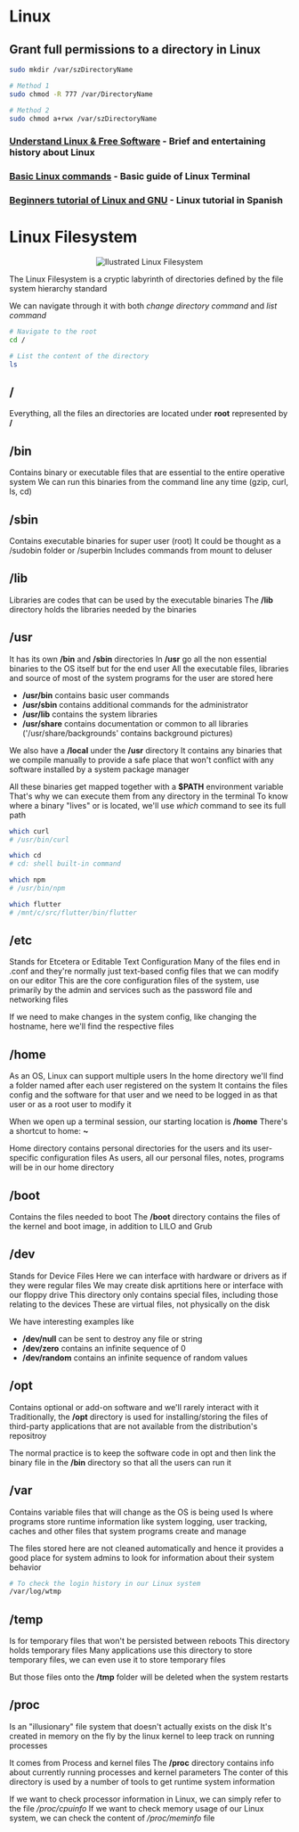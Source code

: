 # Linux
## Grant full permissions to a directory in Linux
```sh
sudo mkdir /var/szDirectoryName

# Method 1
sudo chmod -R 777 /var/DirectoryName

# Method 2
sudo chmod a+rwx /var/szDirectoryName
```

### [Understand Linux & Free Software](https://www.youtube.com/watch?v=UUJ0dFpj1-M) - Brief and entertaining history about Linux

### [Basic Linux commands](https://www.freecodecamp.org/news/basic-linux-commands-bash-tips-you-should-know/) - Basic guide of Linux Terminal

### [Beginners tutorial of Linux and GNU](https://www.youtube.com/watch?v=h1gSb9qn0Bo&list=PLpOqH6AE0tNjiU5erEwrvoTEqY36ArbCu) - Linux tutorial in Spanish


# Linux Filesystem

<p align="center">
        <img src="../img/linuxfilesystem.png" alt="Ilustrated Linux Filesystem">
</p>


The Linux Filesystem is a cryptic labyrinth of directories defined by the file system hierarchy standard

We can navigate through it with both *change directory command* and *list command*
```sh
# Navigate to the root
cd /

# List the content of the directory
ls
```

## /
Everything, all the files an directories are located under **root** represented by **/**

## /bin
Contains binary or executable files that are essential to the entire operative system
We can run this binaries from the command line any time (gzip, curl, ls, cd)


## /sbin
Contains executable binaries for super user (root)
It could be thought as a /sudobin folder or /superbin
Includes commands from mount to deluser


## /lib
Libraries are codes that can be used by the executable binaries
The **/lib** directory holds the libraries needed by the binaries


## /usr
It has its own **/bin** and **/sbin** directories
In **/usr** go all the non essential binaries to the OS itself but for the end user
All the executable files, libraries and source of most of the system programs for the user are stored here

- **/usr/bin** contains basic user commands
- **/usr/sbin** contains additional commands for the administrator
- **/usr/lib** contains the system libraries
- **/usr/share** contains documentation or common to all libraries ('/usr/share/backgrounds' contains background pictures)

We also have a **/local** under the **/usr** directory
It contains any binaries that we compile manually to provide a safe place that won't conflict with any software installed by a system package manager

All these binaries get mapped together with a **$PATH** environment variable
That's why we can execute them from any directory in the terminal
To know where a binary "lives" or is located, we'll use *which* command to see its full path
```sh
which curl
# /usr/bin/curl

which cd
# cd: shell built-in command

which npm
# /usr/bin/npm

which flutter
# /mnt/c/src/flutter/bin/flutter
```


## /etc
Stands for Etcetera or Editable Text Configuration
Many of the files end in .conf and they're normally just text-based config files that we can modify on our editor
This are the core configuration files of the system, use primarily by the admin and services such as the password file and networking files

If we need to make changes in the system config, like changing the hostname, here we'll find the respective files


## /home
As an OS, Linux can support multiple users
In the home directory we'll find a folder named after each user registered on the system
It contains the files config and the software for that user and we need to be logged in as that user or as a root user to modify it

When we open up a terminal session, our starting location is **/home**
There's a shortcut to home: **~**

Home directory contains personal directories for the users and its user-specific configuration files
As users, all our personal files, notes, programs will be in our home directory


## /boot
Contains the files needed to boot
The **/boot** directory contains the files of the kernel and boot image, in addition to LILO and Grub


## /dev
Stands for Device Files
Here we can interface with hardware or drivers as if they were regular files
We may create disk aprtitions here or interface with our floppy drive
This directory only contains special files, including those relating to the devices
These are virtual files, not physically on the disk

We have interesting examples like
- **/dev/null** can be sent to destroy any file or string
- **/dev/zero** contains an infinite sequence of 0
- **/dev/random** contains an infinite sequence of random values


## /opt
Contains optional or add-on software and we'll rarely interact with it
Traditionally, the **/opt** directory is used for installing/storing the files of third-party applications that are not available from the distribution's repositroy

The normal practice is to keep the software code in opt and then link the binary file in the **/bin** directory so that all the users can run it


## /var
Contains variable files that will change as the OS is being used
Is where programs store runtime information like system logging, user tracking, caches and other files that system programs create and manage

The files stored here are not cleaned automatically and hence it provides a good place for system admins to look for information about their system behavior
```sh
# To check the login history in our Linux system
/var/log/wtmp
```


## /temp
Is for temporary files that won't be persisted between reboots
This directory holds temporary files
Many applications use this directory to store temporary files, we can even use it to store temporary files

But those files onto the **/tmp** folder will be deleted when the system restarts


## /proc
Is an "illusionary" file system that doesn't actually exists on the disk
It's created in memory on the fly by the linux kernel to leep track on running processes

It comes from Process and kernel files
The **/proc** directory contains info about currently running processes and kernel parameters
The conter of this directory is used by a number of tools to get runtime system information

If we want to check processor information in Linux, we can simply refer to the file */proc/cpuinfo*
If we want to check memory usage of our Linux system, we can check the content of */proc/meminfo* file
